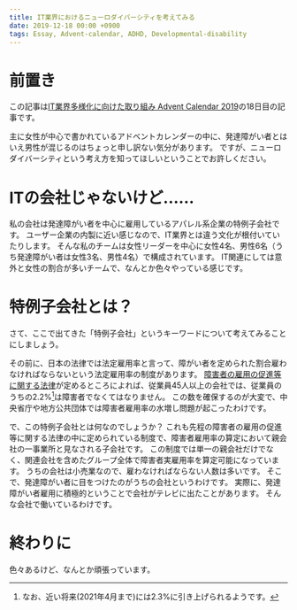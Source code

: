 ```yaml
---
title: IT業界におけるニューロダイバーシティを考えてみる
date: 2019-12-18 00:00 +0900
tags: Essay, Advent-calendar, ADHD, Developmental-disability
---
```


# 前置き

この記事は[IT業界多様化に向けた取り組み Advent Calendar 2019](https://adventar.org/calendars/4438)の18日目の記事です。

主に女性が中心で書かれているアドベントカレンダーの中に、発達障がい者とはいえ男性が混じるのはちょっと申し訳ない気分があります。
ですが、ニューロダイバーシティという考え方を知ってほしいということでお許しください。

# ITの会社じゃないけど……

私の会社は発達障がい者を中心に雇用しているアパレル系企業の特例子会社です。
ユーザー企業の内製に近い感じなので、IT業界とは違う文化が根付いていたりします。
そんな私のチームは女性リーダーを中心に女性4名、男性6名（うち発達障がい者は女性3名、男性4名）で構成されています。
IT関連にしては意外と女性の割合が多いチームで、なんとか色々やっている感じです。

# 特例子会社とは？

さて、ここで出てきた「特例子会社」というキーワードについて考えてみることにしましょう。

その前に、日本の法律では法定雇用率と言って、障がい者を定められた割合雇わなければならないという法定雇用率の制度があります。
[障害者の雇用の促進等に関する法律](https://elaws.e-gov.go.jp/search/elawsSearch/elaws_search/lsg0500/detail?lawId=351M50002000038)が定めるところによれば、従業員45人以上の会社では、従業員のうちの2.2%[^1]は障害者でなくてはなりません。
この数を確保するのが大変で、中央省庁や地方公共団体では障害者雇用率の水増し問題が起こったわけです。

[^1]: なお、近い将来(2021年4月まで)には2.3%に引き上げられるようです。

で、この特例子会社とは何なのでしょうか？
これも先程の障害者の雇用の促進等に関する法律の中に定められている制度で、障害者雇用率の算定において親会社の一事業所と見なされる子会社です。
この制度では単一の親会社だけでなく、関連会社を含めたグループ全体で障害者実雇用率を算定可能になっています。
うちの会社は小売業なので、雇わなければならない人数は多いです。
そこで、発達障がい者に目をつけたのがうちの会社というわけです。
実際に、発達障がい者雇用に積極的ということで会社がテレビに出たことがあります。
そんな会社で働いているわけです。

# 終わりに

色々あるけど、なんとか頑張っています。

